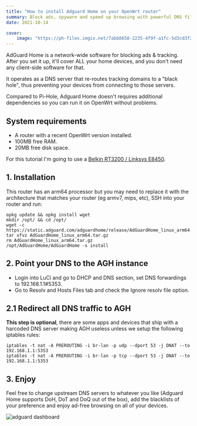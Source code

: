 ```yaml
---
title: "How to install Adguard Home on your OpenWrt router"
summary: Block ads, spyware and speed up browsing with powerful DNS filtering at the router level.
date: 2021-10-14

cover:
    image: "https://ph-files.imgix.net/7abb8658-2235-4f9f-a1fc-5d3cd3f20779.png?auto=format%2Ccompress%2Cenhance&dpr=1&crop=false&fit=max&w&h=1"
---
```


AdGuard Home is a network-wide software for blocking ads & tracking. After you set it up, it'll cover ALL your home devices, and you don't need any client-side software for that.

It operates as a DNS server that re-routes tracking domains to a "black hole", thus preventing your devices from connecting to those servers.

Compared to Pi-Hole, Adguard Home doesn't requires additional dependencies so you can run it on OpenWrt without problems.

## System requirements

- A router with a recent OpenWrt version installed.
- 100MB free RAM.
- 20MB free disk space.

For this tutorial I'm going to use a [Belkin RT3200 / Linksys E8450](https://openwrt.org/toh/linksys/e8450).

## 1. Installation

This router has an arm64 processor but you may need to replace it with the architecture that matches your router (eg armv7, mips, etc), SSH into your router and run:

    opkg update && opkg install wget
    mkdir /opt/ && cd /opt/
    wget -c https://static.adguard.com/adguardhome/release/AdGuardHome_linux_arm64.tar.gz
    tar xfvz AdGuardHome_linux_arm64.tar.gz
    rm AdGuardHome_linux_arm64.tar.gz
    /opt/AdGuardHome/AdGuardHome -s install

## 2. Point your DNS to the AGH instance

- Login into LuCi and go to DHCP and DNS section, set DNS forwardings to 192.168.1.1#5353.
- Go to Resolv and Hosts Files tab and check the Ignore resolv file option.

## 2.1 Redirect all DNS traffic to AGH

**This step is optional**, there are some apps and devices that ship with a harcoded DNS server making AGH useless unless we setup the following iptables rules:

    iptables -t nat -A PREROUTING -i br-lan -p udp --dport 53 -j DNAT --to 192.168.1.1:5353
    iptables -t nat -A PREROUTING -i br-lan -p tcp --dport 53 -j DNAT --to 192.168.1.1:5353

## 3. Enjoy

Feel free to change upstream DNS servers to whatever you like (Adguard Home supports DoH, DoT and DoQ out of the box), add the blacklists of your preference and enjoy ad-free browsing on all of your devices. 

![adguard dashboard](/img/agh-dashboard.png)